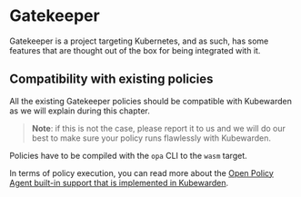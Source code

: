 # Gatekeeper

Gatekeeper is a project targeting Kubernetes, and as such, has some
features that are thought out of the box for being integrated with it.

## Compatibility with existing policies

All the existing Gatekeeper policies should be compatible with
Kubewarden as we will explain during this chapter.

> **Note**: if this is not the case, please report it to us and we
> will do our best to make sure your policy runs flawlessly with
> Kubewarden.

Policies have to be compiled with the `opa` CLI to the `wasm` target.

In terms of policy execution, you can read more about the [Open Policy
Agent built-in support that is implemented in
Kubewarden](../02-builtin-support.md).
